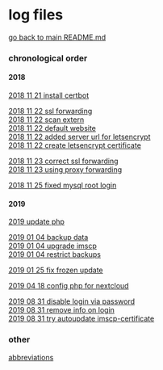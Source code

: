 # log files

[go back to main README.md](../README.md)


### chronological order

#### 2018
[2018 11 21 install certbot](2018_11_21__install_certbot_for_letsencrypt.md)

[2018 11 22 ssl forwarding](2018_11_22_001__added_ssl_forwarding.md) \
[2018 11 22 scan extern](2018_11_22_002__scan_nextclouds_extern.md) \
[2018 11 22 default website](2018_11_22_003__fixed_default_forwarding.md) \
[2018 11 22 added server url for letsencrypt](2018_11_22_004__added_server_url_for_letsencrypt.md) \
[2018 11 22 create letsencrypt certificate](2018_11_22_005__create_letsencrypt_certificate.md)

[2018 11 23 correct ssl forwarding](2018_11_23_001__correct_forwarding.md) \
[2018 11 23 using proxy forwarding](2018_11_23_002__using_proxy_forwarding.md)

[2018 11 25 fixed mysql root login](2018_11_25__fixed_debian_login_mysql.md)

#### 2019
[2019 update php](../log/2019__php_update.md)

[2019 01 04 backup data](2019_01_04_001__backup_data.md) \
[2019 01 04 upgrade imscp](2019_01_04_002__upgrade_imscp.md) \
[2019 01 04 restrict backups](2019_01_04_003__restrict_backups.md)

[2019 01 25 fix frozen update](2019_01_25__fix_frozen_nextcloud_update.md)

[2019 04 18 config php for nextcloud](2019_04_18__config_php_for_nextcloud.md)

[2019 08 31 disable login via password](2019_08_31_001__disable_login_via_password.md) \
[2019 08 31 remove info on login](2019_08_31_002__remove_info_on_login.md) \
[2019 08 31 try autoupdate imscp-certificate](2019_08_31_003__autoupdate_imscp_certificate.md)


### other
[abbreviations](abbreviations.md)
